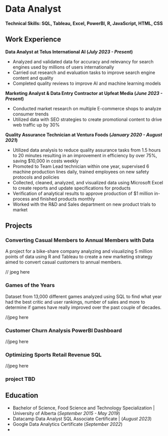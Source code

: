 # Data Analyst

#### Technical Skills: SQL, Tableau, Excel, PowerBI, R, JavaScript, HTML, CSS

## Work Experience
**Data Analyst at Telus International AI (_July 2023 - Present_)**
- Analyzed and validated data for accuracy and relevancy for search engines used by millions of users internationally
- Carried out research and evaluation tasks to improve search engine content and quality
- Completed quality reviews to improve AI and machine learning models

**Marketing Analyst & Data Entry Contractor at Upfeat Media (_June 2023 - Present_)**
- Conducted market research on multiple E-commerce shops to analyze consumer trends
- Utilized data with SEO strategies to create promotional content to drive web traffic up by 30%

**Quality Assurance Technician at Ventura Foods (_January 2020 - August 2021_)**
- Utilized data analysis to reduce quality assurance tasks from 1.5 hours to 20 minutes resulting in an improvement in efficiency by over 75%, saving $10,000 in costs weekly
- Promoted to Team Lead technician within one year, supervised 6 machine production lines daily, trained employees on new safety protocols and policies
- Collected, cleaned, analyzed, and visualized data using Microsoft Excel to create reports and update specifications for products
- Verification of analytical results to approve production of $1 million in-process and finished products monthly
- Worked with the R&D and Sales department on new product trials to market


## Projects
### Converting Casual Members to Annual Members with Data

A project for a bike-share company analyzing and visualizing 5 million points of data using R and Tableau to create a new marketing strategy aimed to convert casual customers to annual members. 

// jpeg here

### Games of the Years

Dataset from 13,000 different games analyzed using SQL to find what year had the best critic and user rankings, number of sales and more to determine if games have really improved over the past couple of decades. 

//jpeg here

### Customer Churn Analysis PowerBI Dashboard



//jpeg here

### Optimizing Sports Retail Revenue SQL



//jpeg here


### project TBD

## Education
- Bachelor of Science, Food Science and Technology Specialization | University of Alberta (_September 2015 - May 2019_)
- Datacamp Data Analyst SQL Associate Certificate | (_August 2023_)
- Google Data Analytics Certificate (_September 2022_)
- 








